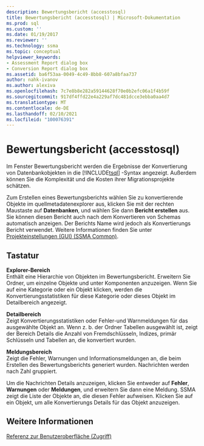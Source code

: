 ```yaml
---
description: Bewertungsbericht (accesstosql)
title: Bewertungsbericht (accesstosql) | Microsoft-Dokumentation
ms.prod: sql
ms.custom: ''
ms.date: 01/19/2017
ms.reviewer: ''
ms.technology: ssma
ms.topic: conceptual
helpviewer_keywords:
- Assessment Report dialog box
- Conversion Report dialog box
ms.assetid: ba6f53aa-0049-4c49-8bb8-607a8bfaa737
author: nahk-ivanov
ms.author: alexiva
ms.openlocfilehash: 7c7e8b8e282a59144628f70e0b2efc06a1f4b59f
ms.sourcegitcommit: 917df4ffd22e4a229af7dc481dcce3ebba0aa4d7
ms.translationtype: MT
ms.contentlocale: de-DE
ms.lasthandoff: 02/10/2021
ms.locfileid: "100076391"
---
```

# <a name="assessment-report-accesstosql"></a>Bewertungsbericht (accesstosql)
Im Fenster Bewertungsbericht werden die Ergebnisse der Konvertierung von Datenbankobjekten in die [!INCLUDE[tsql](../../includes/tsql-md.md)] -Syntax angezeigt. Außerdem können Sie die Komplexität und die Kosten ihrer Migrationsprojekte schätzen.  
  
Zum Erstellen eines Bewertungsberichts wählen Sie zu konvertierende Objekte im quellmetadatenexplorer aus, klicken Sie mit der rechten Maustaste auf **Datenbanken**, und wählen Sie dann **Bericht erstellen** aus. Sie können diesen Bericht auch nach dem Konvertieren von Schemas automatisch anzeigen. Der Berichts Name wird jedoch als Konvertierungs Bericht verwendet. Weitere Informationen finden Sie unter [Projekteinstellungen (GUI) (SSMA Common)](../sybase/project-settings-gui-sybasetosql.md).  
  
## <a name="options"></a>Tastatur  
**Explorer-Bereich**  
Enthält eine Hierarchie von Objekten im Bewertungsbericht. Erweitern Sie Ordner, um einzelne Objekte und unter Komponenten anzuzeigen. Wenn Sie auf eine Kategorie oder ein Objekt klicken, werden die Konvertierungsstatistiken für diese Kategorie oder dieses Objekt im Detailbereich angezeigt.  
  
**Detailbereich**  
Zeigt Konvertierungsstatistiken oder Fehler-und Warnmeldungen für das ausgewählte Objekt an. Wenn z. b. der Ordner Tabellen ausgewählt ist, zeigt der Bereich Details die Anzahl von Fremdschlüsseln, Indizes, primär Schlüsseln und Tabellen an, die konvertiert wurden.  
  
**Meldungsbereich**  
Zeigt die Fehler, Warnungen und Informationsmeldungen an, die beim Erstellen des Bewertungsberichts generiert wurden. Nachrichten werden nach Zahl gruppiert.  
  
Um die Nachrichten Details anzuzeigen, klicken Sie entweder auf **Fehler**, **Warnungen** oder **Meldungen**, und erweitern Sie dann eine Meldung. SSMA zeigt die Liste der Objekte an, die diesen Fehler aufweisen. Klicken Sie auf ein Objekt, um alle Konvertierungs Details für das Objekt anzuzeigen.  
  
## <a name="see-also"></a>Weitere Informationen  
[Referenz zur Benutzeroberfläche (Zugriff)](./user-interface-reference-accesstosql.md)  
